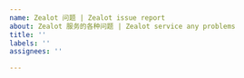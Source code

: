 ```yaml
---
name: Zealot 问题 | Zealot issue report
about: Zealot 服务的各种问题 | Zealot service any problems
title: ''
labels: ''
assignees: ''

---
```



